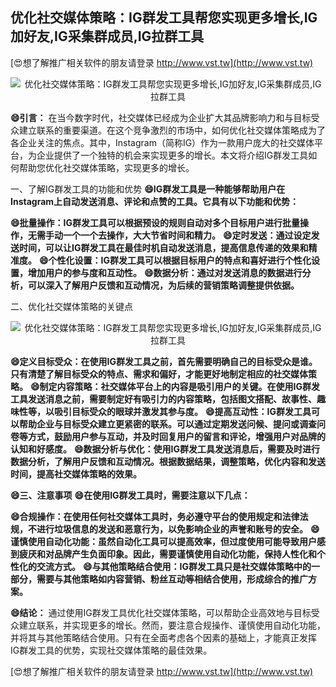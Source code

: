 ## **优化社交媒体策略：IG群发工具帮您实现更多增长,IG加好友,IG采集群成员,IG拉群工具**

[😍想了解推广相关软件的朋友请登录 http://www.vst.tw](http://www.vst.tw)

 <center><img src="https://vst.tw/MP4/tuiguang/png/7.png" alt="优化社交媒体策略：IG群发工具帮您实现更多增长,IG加好友,IG采集群成员,IG拉群工具"></center>

**😄引言：**
在当今数字时代，社交媒体已经成为企业扩大其品牌影响力和与目标受众建立联系的重要渠道。在这个竞争激烈的市场中，如何优化社交媒体策略成为了各企业关注的焦点。其中，Instagram（简称IG）作为一款用户庞大的社交媒体平台，为企业提供了一个独特的机会来实现更多的增长。本文将介绍IG群发工具如何帮助您优化社交媒体策略，实现更多的增长。

一、了解IG群发工具的功能和优势
**😄IG群发工具是一种能够帮助用户在Instagram上自动发送消息、评论和点赞的工具。它具有以下功能和优势：**

**😄批量操作：IG群发工具可以根据预设的规则自动对多个目标用户进行批量操作，无需手动一个一个去操作，大大节省时间和精力。**
**😄定时发送：通过设定发送时间，可以让IG群发工具在最佳时机自动发送消息，提高信息传递的效果和精准度。**
**😄个性化设置：IG群发工具可以根据目标用户的特点和喜好进行个性化设置，增加用户的参与度和互动性。**
**😄数据分析：通过对发送消息的数据进行分析，可以深入了解用户反馈和互动情况，为后续的营销策略调整提供依据。**

二、优化社交媒体策略的关键点

 <center><img src="https://vst.tw/MP4/tuiguang/png/7.png" alt="优化社交媒体策略：IG群发工具帮您实现更多增长,IG加好友,IG采集群成员,IG拉群工具"></center>

**😄定义目标受众：在使用IG群发工具之前，首先需要明确自己的目标受众是谁。只有清楚了解目标受众的特点、需求和偏好，才能更好地制定相应的社交媒体策略。**
**😄制定内容策略：社交媒体平台上的内容是吸引用户的关键。在使用IG群发工具发送消息之前，需要制定好有吸引力的内容策略，包括图文搭配、故事性、趣味性等，以吸引目标受众的眼球并激发其参与度。**
**😄提高互动性：IG群发工具可以帮助企业与目标受众建立更紧密的联系。可以通过定期发送问候、提问或调查问卷等方式，鼓励用户参与互动，并及时回复用户的留言和评论，增强用户对品牌的认知和好感度。**
**😄数据分析与优化：使用IG群发工具发送消息后，需要及时进行数据分析，了解用户反馈和互动情况。根据数据结果，调整策略，优化内容和发送时间，提高社交媒体策略的效果。**

**😄三、注意事项**
**😄在使用IG群发工具时，需要注意以下几点：**

**😄合规操作：在使用任何社交媒体工具时，务必遵守平台的使用规定和法律法规，不进行垃圾信息的发送和恶意行为，以免影响企业的声誉和账号的安全。**
**😄谨慎使用自动化功能：虽然自动化工具可以提高效率，但过度使用可能导致用户感到疲厌和对品牌产生负面印象。因此，需要谨慎使用自动化功能，保持人性化和个性化的交流方式。**
**😄与其他策略结合使用：IG群发工具只是社交媒体策略中的一部分，需要与其他策略如内容营销、粉丝互动等相结合使用，形成综合的推广方案。**

**😄结论：**
通过使用IG群发工具优化社交媒体策略，可以帮助企业高效地与目标受众建立联系，并实现更多的增长。然而，要注意合规操作、谨慎使用自动化功能，并将其与其他策略结合使用。只有在全面考虑各个因素的基础上，才能真正发挥IG群发工具的优势，实现社交媒体策略的最佳效果。

[😍想了解推广相关软件的朋友请登录 http://www.vst.tw](http://www.vst.tw)




